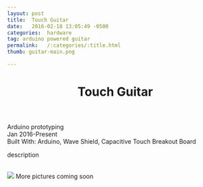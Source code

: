 ```yaml
---
layout: post
title:  Touch Guitar
date:   2016-02-18 13:05:49 -0500
categories:  hardware
tag: arduino powered guitar
permalink:   /:categories/:title.html
thumb: guitar-main.png

---
```


<div class="description">
	<header class="post-header">
    <h1 class="post-title" itemprop="name headline">Touch Guitar</h1>
    
  </header>
	<div class="details">
		Arduino prototyping
		<br>
		Jan 2016-Present
		<br>
		Built With: Arduino, Wave Shield, Capacitive Touch Breakout Board
		<br>
	</div>

description

<br>




</div>
<div class="images">
	<img src="guitar-main.png">
	More pictures coming soon
</div>
<!-- {% highlight ruby %}
def print_hi(name)
  puts "Hi, #{name}"
end
print_hi('Tom')
#=> prints 'Hi, Tom' to STDOUT.
{% endhighlight %} -->


